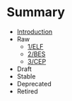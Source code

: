 # Summary

* [Introduction](README.md)
* Raw
    * [1/ELF](1/README.md)
    * [2/BES](2/README.md)
    * [3/CEP](3/README.md)
* Draft
* Stable
* Deprecated
* Retired
